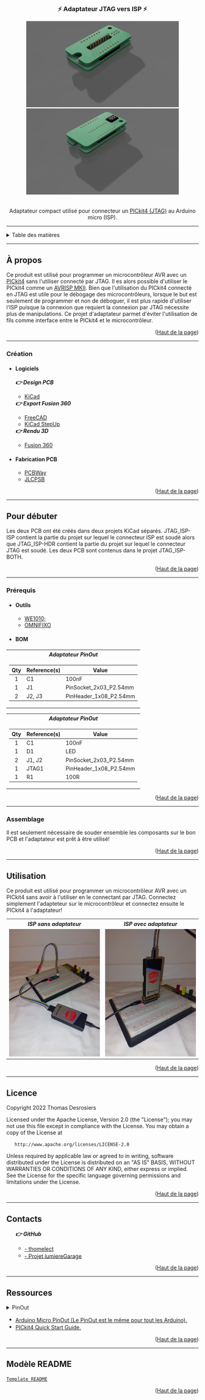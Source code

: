 <div id="top"></div>

<div align="center">
<h3 align="center">&#9889; Adaptateur JTAG vers ISP &#9889;</h3>
<a href="docs/img/JTAG_ISP-t.png">
<img src="docs/img/JTAG_ISP-t.png" alt="Logo" width="400" height="225">
</a>
<a href="docs/img/JTAG_ISP-b.png">
<img src="docs/img/JTAG_ISP-b.png" alt="Logo" width="400" height="225">
</a>
<br>
<br>
<p align="center">Adaptateur compact utilisé pour connecteur un <a href="https://www.microchip.com/en-us/development-tool/PG164140">PICkit4 (JTAG)</a> au Arduino micro (ISP).</p>
</div>

<!-- TABLE DES MATIÈRES -->

---

<details>
<summary>Table des matières</summary>
<ol>
    <li>
        <a href="#apropos">À propos</a>
        <ul>
            <li><a href="#creation">Création</a></li>
            <ul>
                <li><a href="#creation_logiciels">Logiciels</a></li>
                <li><a href="#creation_fabrication-pcb">Fabrication PCB</a></li>
            </ul>
        </ul>
    </li>
    <li>
        <a href="#pour-debuter">Pour débuter</a>
        <ul>
            <li><a href="#prerequis">Prérequis</a>
            <ul>
                <li><a href="#prerequis_outils">Outils</a></li>
                <li><a href="#prerequis_bom">BOM</a></li>
            </ul>
            <li><a href="#assemblage">Assemblage</a></li>
        </ul>
    </li>
    <li><a href="#utilisation">Utilisation</a></li>
    <li><a href="#licence">Licence</a></li>
    <li><a href="#contacts">Contacts</a></li>
    <li><a href="#ressources">Ressources</a></li>
    <li><a href="#modele-readme">Modèle README</a></li>
</ol>
</details>

---

<!-- À-PROPOS -->

<div id="apropos"></div>

## À propos

Ce produit est utilisé pour programmer un microcontrôleur AVR avec un [PICkit4](https://www.microchip.com/en-us/development-tool/PG164140) sans l'utiliser connecté par JTAG. Il es alors possible d'utiliser le PICkit4 comme un [AVRISP MKII](https://www.microchip.com/en-us/development-tool/ATAVRISP2). Bien que l'utilisation du PICkit4 connecté en JTAG est utile pour le débogage des microcontrôleurs, lorsque le but est seulement de programmer et non de déboguer, il est plus rapide d'utiliser l'ISP puisque la connexion que requiert la connexion par JTAG nécessite plus de manipulations. Ce projet d'adaptateur parmet d'éviter l'utilisation de fils comme interface entre le PICkit4 et le microcontrôleur.

<p align="right">(<a href="#top">Haut de la page</a>)</p>

---

<!-- CRÉATION -->

<div id="creation"></div>

### Création

<div id="creation_logiciels"></div>

- #### Logiciels

<ul>
<i><strong>👉 Design PCB</strong></i>
<ul>
<li>
<a href="https://www.kicad.org/">KiCad</a>
</li>
</ul>
<i><strong>👉 Export Fusion 360</strong></i>
<ul>
<li>
<a href="https://www.freecadweb.org/">FreeCAD</a>
</li>
<li>
<a href="https://wiki.freecadweb.org/KicadStepUp_Workbench/it">KiCad StepUp</a>
</li>
</ul>
<i><strong>👉 Rendu 3D</strong></i>
<ul>
<li>
<a href="https://www.autodesk.ca/fr/products/fusion-360">Fusion 360</a>
</li>
</ul>
</ul>

<div id="creation_fabrication-pcb"></div>

- #### Fabrication PCB

    - [PCBWay](https://www.pcbway.com/)
    - [JLCPSB](https://jlcpcb.com/)

<p align="right">(<a href="#top">Haut de la page</a>)</p>

---

<!-- POUR DÉBUTER -->

<div id="pour-debuter"></div>

## Pour débuter

Les deux PCB ont été créés dans deux projets KiCad séparés. JTAG_ISP-ISP contient la partie du projet sur lequel le connecteur ISP est soudé alors que JTAG_ISP-HDR contient la partie du projet sur lequel le connecteur JTAG est soudé. Les deux PCB sont contenus dans le projet JTAG_ISP-BOTH.

<p align="right">(<a href="#top">Haut de la page</a>)</p>

---

<!-- PRÉREQUIS -->

<div id="prerequis"></div>

### Prérequis

<div id="prerequis_outils"></div>

- #### Outils

  - [WE1010;](https://www.weller-tools.com/we1010na/)
  - [OMNIFIXO](https://omnifixo.com/)

<div id="prerequis_bom"></div>

- #### BOM

<table>
<tr>
<th><i>Adaptateur PinOut</i></th>
</tr>
<tr>
<td>

| Qty | Reference(s) | Value                  |
| :-: | :----------- | ---------------------- |
|  1  | C1           | 100nF                  |
|  1  | J1           | PinSocket_2x03_P2.54mm |
|  2  | J2, J3       | PinHeader_1x08_P2.54mm |

</td>
</tr>
</table>
<table>
<tr>
<th><i>Adaptateur PinOut</i></th>
</tr>
<tr>
<td>

| Qty | Reference(s) |          Value         |
| :-: | :----------- | ---------------------- |
|  1  | C1           | 100nF                  |
|  1  | D1           | LED                    |
|  2  | J1, J2       | PinSocket_2x03_P2.54mm |
|  1  | JTAG1        | PinHeader_1x08_P2.54mm |
|  1  | R1           | 100R                   |

</td>
</tr>
</table>

<p align="right">(<a href="#top">Haut de la page</a>)</p>

---

<!-- ASSEMBLAGE -->

<div id="assemblage"></div>

### Assemblage

Il est seulement nécessaire de souder ensemble les composants sur le bon PCB et l'adaptateur est prêt à être utilisé!

<p align="right">(<a href="#top">Haut de la page</a>)</p>

---

<!-- UTILISATION -->

<div id="utilisation"></div>

## Utilisation

Ce produit est utilisé pour programmer un microcontrôleur AVR avec un PICkit4 sans avoir à l'utiliser en le connectant par JTAG. Connectez simplement l'adapteteur sur le microcontrôleur et connectez ensuite le PICkit4 à l'adaptateur!

<table>
<tr>
<th><i>ISP sans adaptateur</i></th>
<th><i>ISP avec adaptateur</i></th>
</tr>
<tr>
<td>
<a href="docs/img/utilisationAvant.jpg">
<img src="docs/img/utilisationAvant.jpg" alt="Logo" width="250" height="333">
</a>
</td>
<td>
<a href="docs/img/utilisationApres.jpg">
<img src="docs/img/utilisationApres.jpg" alt="Logo" width="250" height="333">
</a>
</td>
</tr>
</table>

<p align="right">(<a href="#top">Haut de la page</a>)</p>

---

<!-- LICENCE -->

<div id="licence"></div>

## Licence

Copyright 2022 Thomas Desrosiers

Licensed under the Apache License, Version 2.0 (the "License");
you may not use this file except in compliance with the License.
You may obtain a copy of the License at

       http://www.apache.org/licenses/LICENSE-2.0

Unless required by applicable law or agreed to in writing, software
distributed under the License is distributed on an "AS IS" BASIS,
WITHOUT WARRANTIES OR CONDITIONS OF ANY KIND, either express or implied.
See the License for the specific language governing permissions and
limitations under the License.

<p align="right">(<a href="#top">Haut de la page</a>)</p>

---

<!-- CONTACTS -->

<div id="contacts"></div>

## Contacts

<ul>
<i><strong>👉 GitHub</strong></i>
<ul>
<li>
<a href="https://github.com/thomelect" style="vertical-align:middle"> - thomelect</a>
</li>
<li>
<a href="https://github.com/thomelect/JTAG_ISP-adaptateur/" style="vertical-align:middle"> - Projet lumiereGarage</a>
</li>
</ul>
</ul>

<p align="right">(<a href="#top">Haut de la page</a>)</p>

---

<!-- RESSOURCES -->

<div id="ressources"></div>

## Ressources

<details>
<summary>PinOut</summary>
<table>
<tr>
<th><i>PICkit4</i></th>
<th><i>JTAP PinOut</i></th>
<th><i>ARDUINO ISP PinOut
<i></th>
</tr>
<tr>
<td>

<table>
<tr>
<th>Pin #</th>
<th>PICkit4</th>
</tr>
<tr>
<td>1</td>
<td>Vpp/NMCLR</td>
</tr>
<tr>
<td>2</td>
<td>VDD</td>
</tr>
<tr>
<td>3</td>
<td>GND</td>
</tr>
<tr>
<td>4</td>
<td>PGD</td>
</tr>
<tr>
<td>5</td>
<td>PGC</td>
</tr>
<tr>
<td>6</td>
<td>AUX</td>
</tr>
<tr>
<td>7</td>
<td>TDI</td>
</tr>
<tr>
<td>8</td>
<td>TMS</td>
</tr>
</table>

</td>
<td>

<table style="vertical-align:top">
<tr>
<th>Pin #</th>
<th>JTAG</th>
</tr>
<tr>
<td>1</td>
<td>-</td>
</tr>
<tr>
<td>2</td>
<td>VDD</td>
</tr>
<tr>
<td>3</td>
<td>GND</td>
</tr>
<tr>
<td>4</td>
<td>TDO</td>
</tr>
<tr>
<td>5</td>
<td>TCK</td>
</tr>
<tr>
<td>6</td>
<td>NRESET</td>
</tr>
<tr>
<td>7</td>
<td>TDI</td>
</tr>
<tr>
<td>8</td>
<td>TMS</td>
</tr>
</table>

</td>
<td>

<table>
<tr>
<th>Pin #</th>
<th>ISP</th>
</tr>
<tr>
<td>1</td>
<td>CIPO (MISO)</td>
</tr>
<tr>
<td>2</td>
<td>VCC</td>
</tr>
<tr>
<td>3</td>
<td>SCK</td>
</tr>
<tr>
<td>4</td>
<td>COPI (MOSI)</td>
</tr>
<tr>
<td>5</td>
<td>RESET</td>
</tr>
<tr>
<td>6</td>
<td>GND</td>
</tr>
</table>

</td>
</tr>
</table>
<table>
<tr>
<th><i>Adaptateur PinOut</i></th>
</tr>
<tr>
<td>

<table>
<tr>
<th>Pin #</th>
<th>JTAG</th>
<th>ISP</th>
</tr>
<tr>
<td>1</td>
<td>-</td>
<td>-</td>
</tr>
<tr>
<td>2</td>
<td>VDD</td>
<td>VCC</td>
</tr>
<tr>
<td>3</td>
<td>GND</td>
<td>GND</td>
</tr>
<tr>
<td>4</td>
<td>TDO</td>
<td>CIPO (MISO)</td>
</tr>
<tr>
<td>5</td>
<td>TCK</td>
<td>SCK</td>
</tr>
<tr>
<td>6</td>
<td>NRESET</td>
<td>RESET#</td>
</tr>
<tr>
<td>7</td>
<td>TDI</td>
<td>COPI (MOSI)</td>
</tr>
<tr>
<td>8</td>
<td>TMS</td>
<td>-</td>
</tr>
</table>

</td>
</tr>
</table>
</details>

<ul>
<li>
<a href="https://docs.arduino.cc/static/59994142e99a42eea5731bf61b08922b/A000053-full-pinout.pdf"
style="vertical-align:middle"> Arduino Micro PinOut (Le PinOut est le même pour tout les Arduino).</a>
</li>
<li>
<a href="http://ww1.microchip.com/downloads/en/devicedoc/50002721a.pdf" style="vertical-align:middle"> PICkit4
Quick Start Guide.</a>
</li>
</ul>

<p align="right">(<a href="#top">Haut de la page</a>)</p>

---

<!-- MODÈLE README -->

<div id="modele-readme"></div>

## Modèle README

<a href="https://github.com/othneildrew/Best-README-Template/blob/master/BLANK_README.md">`Template README`</a>

<p align="right">(<a href="#top">Haut de la page</a>)</p>
